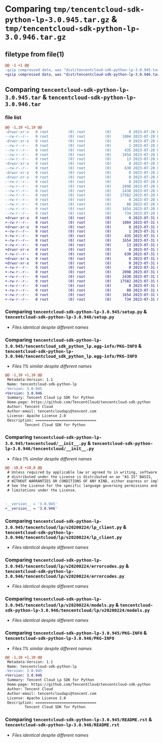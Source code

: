 # Comparing `tmp/tencentcloud-sdk-python-lp-3.0.945.tar.gz` & `tmp/tencentcloud-sdk-python-lp-3.0.946.tar.gz`

## filetype from file(1)

```diff
@@ -1 +1 @@
-gzip compressed data, was "dist/tencentcloud-sdk-python-lp-3.0.945.tar", last modified: Fri Jul 28 00:31:23 2023, max compression
+gzip compressed data, was "dist/tencentcloud-sdk-python-lp-3.0.946.tar", last modified: Mon Jul 31 00:31:34 2023, max compression
```

## Comparing `tencentcloud-sdk-python-lp-3.0.945.tar` & `tencentcloud-sdk-python-lp-3.0.946.tar`

### file list

```diff
@@ -1,19 +1,19 @@
-drwxr-xr-x   0 root         (0) root         (0)        0 2023-07-28 00:31:23.000000 tencentcloud-sdk-python-lp-3.0.945/
--rw-r--r--   0 root         (0) root         (0)     1004 2023-07-28 00:31:23.000000 tencentcloud-sdk-python-lp-3.0.945/setup.py
-drwxr-xr-x   0 root         (0) root         (0)        0 2023-07-28 00:31:23.000000 tencentcloud-sdk-python-lp-3.0.945/tencentcloud_sdk_python_lp.egg-info/
--rw-r--r--   0 root         (0) root         (0)        1 2023-07-28 00:31:23.000000 tencentcloud-sdk-python-lp-3.0.945/tencentcloud_sdk_python_lp.egg-info/dependency_links.txt
--rw-r--r--   0 root         (0) root         (0)      435 2023-07-28 00:31:23.000000 tencentcloud-sdk-python-lp-3.0.945/tencentcloud_sdk_python_lp.egg-info/SOURCES.txt
--rw-r--r--   0 root         (0) root         (0)     1654 2023-07-28 00:31:23.000000 tencentcloud-sdk-python-lp-3.0.945/tencentcloud_sdk_python_lp.egg-info/PKG-INFO
--rw-r--r--   0 root         (0) root         (0)       13 2023-07-28 00:31:23.000000 tencentcloud-sdk-python-lp-3.0.945/tencentcloud_sdk_python_lp.egg-info/top_level.txt
-drwxr-xr-x   0 root         (0) root         (0)        0 2023-07-28 00:31:23.000000 tencentcloud-sdk-python-lp-3.0.945/tencentcloud/
--rw-r--r--   0 root         (0) root         (0)      630 2023-07-28 00:31:23.000000 tencentcloud-sdk-python-lp-3.0.945/tencentcloud/__init__.py
-drwxr-xr-x   0 root         (0) root         (0)        0 2023-07-28 00:31:23.000000 tencentcloud-sdk-python-lp-3.0.945/tencentcloud/lp/
-drwxr-xr-x   0 root         (0) root         (0)        0 2023-07-28 00:31:23.000000 tencentcloud-sdk-python-lp-3.0.945/tencentcloud/lp/v20200224/
--rw-r--r--   0 root         (0) root         (0)        0 2023-07-28 00:31:23.000000 tencentcloud-sdk-python-lp-3.0.945/tencentcloud/lp/v20200224/__init__.py
--rw-r--r--   0 root         (0) root         (0)     2098 2023-07-28 00:31:23.000000 tencentcloud-sdk-python-lp-3.0.945/tencentcloud/lp/v20200224/lp_client.py
--rw-r--r--   0 root         (0) root         (0)     2430 2023-07-28 00:31:23.000000 tencentcloud-sdk-python-lp-3.0.945/tencentcloud/lp/v20200224/errorcodes.py
--rw-r--r--   0 root         (0) root         (0)    17582 2023-07-28 00:31:23.000000 tencentcloud-sdk-python-lp-3.0.945/tencentcloud/lp/v20200224/models.py
--rw-r--r--   0 root         (0) root         (0)        0 2023-07-28 00:31:23.000000 tencentcloud-sdk-python-lp-3.0.945/tencentcloud/lp/__init__.py
--rw-r--r--   0 root         (0) root         (0)       88 2023-07-28 00:31:23.000000 tencentcloud-sdk-python-lp-3.0.945/setup.cfg
--rw-r--r--   0 root         (0) root         (0)     1654 2023-07-28 00:31:23.000000 tencentcloud-sdk-python-lp-3.0.945/PKG-INFO
--rw-r--r--   0 root         (0) root         (0)      734 2023-07-28 00:31:23.000000 tencentcloud-sdk-python-lp-3.0.945/README.rst
+drwxr-xr-x   0 root         (0) root         (0)        0 2023-07-31 00:31:34.000000 tencentcloud-sdk-python-lp-3.0.946/
+-rw-r--r--   0 root         (0) root         (0)     1004 2023-07-31 00:31:34.000000 tencentcloud-sdk-python-lp-3.0.946/setup.py
+drwxr-xr-x   0 root         (0) root         (0)        0 2023-07-31 00:31:34.000000 tencentcloud-sdk-python-lp-3.0.946/tencentcloud_sdk_python_lp.egg-info/
+-rw-r--r--   0 root         (0) root         (0)        1 2023-07-31 00:31:34.000000 tencentcloud-sdk-python-lp-3.0.946/tencentcloud_sdk_python_lp.egg-info/dependency_links.txt
+-rw-r--r--   0 root         (0) root         (0)      435 2023-07-31 00:31:34.000000 tencentcloud-sdk-python-lp-3.0.946/tencentcloud_sdk_python_lp.egg-info/SOURCES.txt
+-rw-r--r--   0 root         (0) root         (0)     1654 2023-07-31 00:31:34.000000 tencentcloud-sdk-python-lp-3.0.946/tencentcloud_sdk_python_lp.egg-info/PKG-INFO
+-rw-r--r--   0 root         (0) root         (0)       13 2023-07-31 00:31:34.000000 tencentcloud-sdk-python-lp-3.0.946/tencentcloud_sdk_python_lp.egg-info/top_level.txt
+drwxr-xr-x   0 root         (0) root         (0)        0 2023-07-31 00:31:34.000000 tencentcloud-sdk-python-lp-3.0.946/tencentcloud/
+-rw-r--r--   0 root         (0) root         (0)      630 2023-07-31 00:31:34.000000 tencentcloud-sdk-python-lp-3.0.946/tencentcloud/__init__.py
+drwxr-xr-x   0 root         (0) root         (0)        0 2023-07-31 00:31:34.000000 tencentcloud-sdk-python-lp-3.0.946/tencentcloud/lp/
+drwxr-xr-x   0 root         (0) root         (0)        0 2023-07-31 00:31:34.000000 tencentcloud-sdk-python-lp-3.0.946/tencentcloud/lp/v20200224/
+-rw-r--r--   0 root         (0) root         (0)        0 2023-07-31 00:31:34.000000 tencentcloud-sdk-python-lp-3.0.946/tencentcloud/lp/v20200224/__init__.py
+-rw-r--r--   0 root         (0) root         (0)     2098 2023-07-31 00:31:34.000000 tencentcloud-sdk-python-lp-3.0.946/tencentcloud/lp/v20200224/lp_client.py
+-rw-r--r--   0 root         (0) root         (0)     2430 2023-07-31 00:31:34.000000 tencentcloud-sdk-python-lp-3.0.946/tencentcloud/lp/v20200224/errorcodes.py
+-rw-r--r--   0 root         (0) root         (0)    17582 2023-07-31 00:31:34.000000 tencentcloud-sdk-python-lp-3.0.946/tencentcloud/lp/v20200224/models.py
+-rw-r--r--   0 root         (0) root         (0)        0 2023-07-31 00:31:34.000000 tencentcloud-sdk-python-lp-3.0.946/tencentcloud/lp/__init__.py
+-rw-r--r--   0 root         (0) root         (0)       88 2023-07-31 00:31:34.000000 tencentcloud-sdk-python-lp-3.0.946/setup.cfg
+-rw-r--r--   0 root         (0) root         (0)     1654 2023-07-31 00:31:34.000000 tencentcloud-sdk-python-lp-3.0.946/PKG-INFO
+-rw-r--r--   0 root         (0) root         (0)      734 2023-07-31 00:31:34.000000 tencentcloud-sdk-python-lp-3.0.946/README.rst
```

### Comparing `tencentcloud-sdk-python-lp-3.0.945/setup.py` & `tencentcloud-sdk-python-lp-3.0.946/setup.py`

 * *Files identical despite different names*

### Comparing `tencentcloud-sdk-python-lp-3.0.945/tencentcloud_sdk_python_lp.egg-info/PKG-INFO` & `tencentcloud-sdk-python-lp-3.0.946/tencentcloud_sdk_python_lp.egg-info/PKG-INFO`

 * *Files 1% similar despite different names*

```diff
@@ -1,10 +1,10 @@
 Metadata-Version: 1.1
 Name: tencentcloud-sdk-python-lp
-Version: 3.0.945
+Version: 3.0.946
 Summary: Tencent Cloud Lp SDK for Python
 Home-page: https://github.com/TencentCloud/tencentcloud-sdk-python
 Author: Tencent Cloud
 Author-email: tencentcloudapi@tencent.com
 License: Apache License 2.0
 Description: ============================
         Tencent Cloud SDK for Python
```

### Comparing `tencentcloud-sdk-python-lp-3.0.945/tencentcloud/__init__.py` & `tencentcloud-sdk-python-lp-3.0.946/tencentcloud/__init__.py`

 * *Files 1% similar despite different names*

```diff
@@ -10,8 +10,8 @@
 # Unless required by applicable law or agreed to in writing, software
 # distributed under the License is distributed on an "AS IS" BASIS,
 # WITHOUT WARRANTIES OR CONDITIONS OF ANY KIND, either express or implied.
 # See the License for the specific language governing permissions and
 # limitations under the License.
 
 
-__version__ = '3.0.945'
+__version__ = '3.0.946'
```

### Comparing `tencentcloud-sdk-python-lp-3.0.945/tencentcloud/lp/v20200224/lp_client.py` & `tencentcloud-sdk-python-lp-3.0.946/tencentcloud/lp/v20200224/lp_client.py`

 * *Files identical despite different names*

### Comparing `tencentcloud-sdk-python-lp-3.0.945/tencentcloud/lp/v20200224/errorcodes.py` & `tencentcloud-sdk-python-lp-3.0.946/tencentcloud/lp/v20200224/errorcodes.py`

 * *Files identical despite different names*

### Comparing `tencentcloud-sdk-python-lp-3.0.945/tencentcloud/lp/v20200224/models.py` & `tencentcloud-sdk-python-lp-3.0.946/tencentcloud/lp/v20200224/models.py`

 * *Files identical despite different names*

### Comparing `tencentcloud-sdk-python-lp-3.0.945/PKG-INFO` & `tencentcloud-sdk-python-lp-3.0.946/PKG-INFO`

 * *Files 1% similar despite different names*

```diff
@@ -1,10 +1,10 @@
 Metadata-Version: 1.1
 Name: tencentcloud-sdk-python-lp
-Version: 3.0.945
+Version: 3.0.946
 Summary: Tencent Cloud Lp SDK for Python
 Home-page: https://github.com/TencentCloud/tencentcloud-sdk-python
 Author: Tencent Cloud
 Author-email: tencentcloudapi@tencent.com
 License: Apache License 2.0
 Description: ============================
         Tencent Cloud SDK for Python
```

### Comparing `tencentcloud-sdk-python-lp-3.0.945/README.rst` & `tencentcloud-sdk-python-lp-3.0.946/README.rst`

 * *Files identical despite different names*

